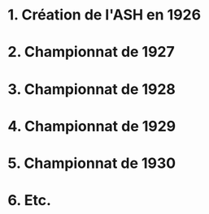 # 1. Création de l'ASH en 1926
# 2. Championnat de 1927
# 3. Championnat de 1928
# 4. Championnat de 1929
# 5. Championnat de 1930
# 6. Etc.
